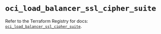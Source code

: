 # `oci_load_balancer_ssl_cipher_suite`

Refer to the Terraform Registry for docs: [`oci_load_balancer_ssl_cipher_suite`](https://registry.terraform.io/providers/hashicorp/oci/7.19.0/docs/resources/load_balancer_ssl_cipher_suite).

